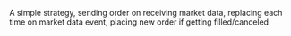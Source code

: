 A simple strategy, sending order on receiving market data, replacing each time on market data event, placing new order if getting filled/canceled 
